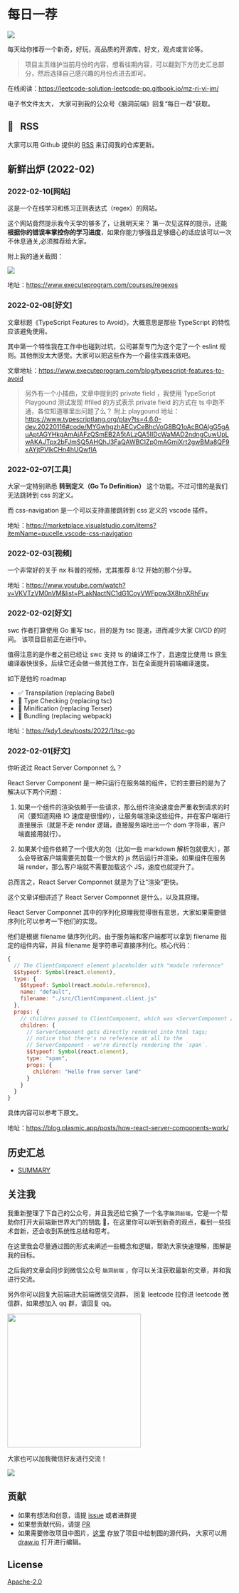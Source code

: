 # 每日一荐

![](https://tva1.sinaimg.cn/large/006y8mN6ly1g8d0sktqrwj30hs07maae.jpg)

每天给你推荐一个新奇，好玩，高品质的开源库，好文，观点或言论等。

> 项目主页维护当前月份的内容，想看往期内容，可以翻到下方历史汇总部分，然后选择自己感兴趣的月份点进去即可。

在线阅读：https://leetcode-solution-leetcode-pp.gitbook.io/mz-ri-yi-jm/

电子书文件太大， 大家可到我的公众号《脑洞前端》回复“每日一荐”获取。

## :newspaper: &nbsp; RSS

大家可以用 Github 提供的 [RSS](https://github.com/azl397985856/daily-featured/commits.atom) 来订阅我的仓库更新。
​

## 新鲜出炉 (2022-02)

### 2022-02-10[网站]

这是一个在线学习和练习正则表达式（regex）的网站。

这个网站竟然提示我今天学的够多了，让我明天来？ 第一次见这样的提示，还能**根据你的错误率掌控你的学习进度**，如果你能力够强且足够细心的话应该可以一次不休息通关,必须推荐给大家。

附上我的通关截图：

![](https://tva1.sinaimg.cn/large/008i3skNly1gz8b0ec5r4j31mu0u0dk6.jpg)

地址：https://www.executeprogram.com/courses/regexes

### 2022-02-08[好文]

文章标题《TypeScript Features to Avoid》，大概意思是那些 TypeScript 的特性应该避免使用。

其中第一个特性我在工作中也碰到过坑，公司甚至专门为这个定了一个 eslint 规则。其他倒没太大感觉。大家可以把这些作为一个最佳实践来做吧。

文章地址：https://www.executeprogram.com/blog/typescript-features-to-avoid

> 另外有一个小插曲，文章中提到的 private field ，我使用 TypeScript Playgound 测试发现 #filed 的方式表示 private field 的方式在 ts 中跑不通，各位知道哪里出问题了么？ 附上 playgound 地址：https://www.typescriptlang.org/play?ts=4.6.0-dev.20220116#code/MYGwhgzhAECyCeBhcVoG8BQ1oAcBOAlgG5gAuAptAGYHkgAmAjAFzQSmEB2A5tALzQA5IIDcWaMAD2ndngCuwUpLwAKAJTpx2bFJmSQ5AHQhJ3FaQAWBCIZp0mAGmiXrt2gwBMa8QF9xAYjtPVlkCHn4hUQwfIA

### 2022-02-07[工具]

大家一定特别熟悉 **转到定义（Go To Definition）** 这个功能。不过可惜的是我们无法跳转到 css 的定义。

而 css-navigation 是一个可以支持直接跳转到 css 定义的 vscode 插件。

地址：https://marketplace.visualstudio.com/items?itemName=pucelle.vscode-css-navigation

### 2022-02-03[视频]

一个非常好的关于 nx 科普的视频，尤其推荐 8:12 开始的那个分享。

地址：https://www.youtube.com/watch?v=VKVTzVM0nVM&list=PLakNactNC1dG1CoyVWFppw3X8hnXRhFuy

### 2022-02-02[好文]

swc 作者打算使用 Go 重写 tsc，目的是为 tsc 提速，进而减少大家 CI/CD 的时间。 该项目目前正在进行中。

值得注意的是作者之前已经让 swc 支持 ts 的编译工作了，且速度比使用 ts 原生编译器快很多。后续它还会做一些其他工作，旨在全面提升前端编译速度。

如下是他的 roadmap

- ✅ Transpilation (replacing Babel)
- 🚧 Type Checking (replacing tsc)
- 🚧 Minification (replacing Terser)
- 🚧 Bundling (replacing webpack)

地址：https://kdy1.dev/posts/2022/1/tsc-go

### 2022-02-01[好文]

你听说过 React Server Componnet 么？

React Server Component 是一种只运行在服务端的组件，它的主要目的是为了解决以下两个问题：

1. 如果一个组件的渲染依赖于一些请求，那么组件渲染速度会严重收到请求的时间（要知道网络 IO 速度是很慢的），让服务端渲染这些组件，并在客户端进行直接展示（就是不走 render 逻辑，直接服务端吐出一个 dom 字符串，客户端直接用就行）。

2. 如果某个组件依赖了一个很大的包（比如一些 markdown 解析包就很大），那么会导致客户端需要先加载一个很大的 js 然后运行并渲染。如果组件在服务端 render，那么客户端就不需要加载这个 JS，速度也就提升了。

总而言之，React Server Componnet 就是为了让“渲染”更快。

这个文章详细讲述了 React Server Componnet 是什么，以及其原理。

React Server Componnet 其中的序列化原理我觉得很有意思，大家如果需要做序列化可以参考一下他们的实现。

他们是根据 filename 做序列化的。由于服务端和客户端都可以拿到 filename 指定的组件内容，并且 filename 是字符串可直接序列化。核心代码：

```js
{
  // The ClientComponent element placeholder with "module reference"
  $$typeof: Symbol(react.element),
  type: {
    $$typeof: Symbol(react.module.reference),
    name: "default",
    filename: "./src/ClientComponent.client.js"
  },
  props: {
    // children passed to ClientComponent, which was <ServerComponent />.
    children: {
      // ServerComponent gets directly rendered into html tags;
      // notice that there's no reference at all to the
      // ServerComponent - we're directly rendering the `span`.
      $$typeof: Symbol(react.element),
      type: "span",
      props: {
        children: "Hello from server land"
      }
    }
  }
}

```

具体内容可以参考下原文。

地址：https://blog.plasmic.app/posts/how-react-server-components-work/

## 历史汇总

- [SUMMARY](./SUMMARY.md)

## 关注我

我重新整理了下自己的公众号，并且我还给它换了一个名字`脑洞前端`，它是一个帮助你打开大前端新世界大门的钥匙 🔑，在这里你可以听到新奇的观点，看到一些技术尝新，还会收到系统性总结和思考。

在这里我会尽量通过图的形式来阐述一些概念和逻辑，帮助大家快速理解，图解是我的目标。

之后我的文章会同步到微信公众号 `脑洞前端` ，你可以关注获取最新的文章，并和我进行交流。

另外你可以回复大前端进大前端微信交流群， 回复 leetcode 拉你进 leetcode 微信群，如果想加入 qq 群，请回复 qq。

<img width="300" src="https://tva1.sinaimg.cn/large/006y8mN6ly1g7he9xdtmyj30by0byaac.jpg">

大家也可以加我微信好友进行交流！

![](https://tva1.sinaimg.cn/large/008i3skNly1gx11szd02ej30e80e8dg3.jpg)

## 贡献

- 如果有想法和创意，请提 [issue](https://github.com/azl397985856/daily-featured/issues) 或者进群提
- 如果想贡献代码，请提 [PR](https://github.com/azl397985856/daily-featured/pulls)
- 如果需要修改项目中图片，[这里](./assets/) 存放了项目中绘制图的源代码， 大家可以用 [draw.io](https://www.draw.io/) 打开进行编辑。

## License

[Apache-2.0](./LICENSE)
